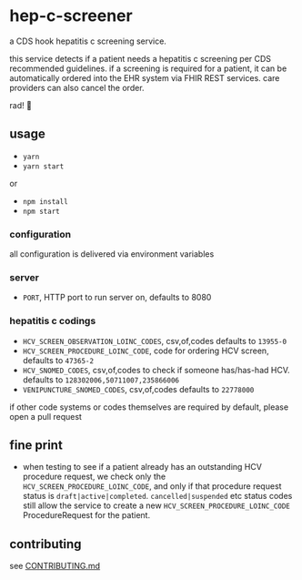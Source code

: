 # hep-c-screener

a CDS hook hepatitis c screening service.

this service detects if a patient needs a hepatitis c screening per CDS recommended guidelines.  if a screening is required for a patient, it can be automatically ordered into the EHR system via FHIR REST services.  care providers can also cancel the order.

rad! 💯

## usage

- `yarn`
- `yarn start`

or

- `npm install`
- `npm start`

### configuration

all configuration is delivered via environment variables

### server

- `PORT`, HTTP port to run server on, defaults to 8080

### hepatitis c codings

- `HCV_SCREEN_OBSERVATION_LOINC_CODES`, csv,of,codes defaults to `13955-0`
- `HCV_SCREEN_PROCEDURE_LOINC_CODE`, code for ordering HCV screen, defaults to `47365-2`
- `HCV_SNOMED_CODES`, csv,of,codes to check if someone has/has-had HCV. defaults to `128302006,50711007,235866006`
- `VENIPUNCTURE_SNOMED_CODES`, csv,of,codes defaults to `22778000`

if other code systems or codes themselves are required by default, please open a pull request

## fine print

- when testing to see if a patient already has an outstanding HCV procedure request, we check only the `HCV_SCREEN_PROCEDURE_LOINC_CODE`, and only if that procedure request status is `draft|active|completed`.  `cancelled|suspended` etc status codes still allow the service to create a new `HCV_SCREEN_PROCEDURE_LOINC_CODE` ProcedureRequest for the patient.

## contributing

see [CONTRIBUTING.md](./CONTRIBUTING.md)
